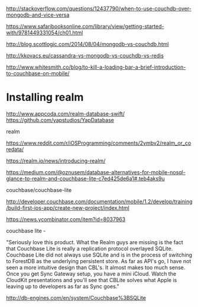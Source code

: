 http://stackoverflow.com/questions/12437790/when-to-use-couchdb-over-mongodb-and-vice-versa

https://www.safaribooksonline.com/library/view/getting-started-with/9781449331054/ch01.html


http://blog.scottlogic.com/2014/08/04/mongodb-vs-couchdb.html


http://kkovacs.eu/cassandra-vs-mongodb-vs-couchdb-vs-redis



http://www.whitesmith.co/blog/to-kill-a-loading-bar-a-brief-introduction-to-couchbase-on-mobile/

# Installing realm

http://www.appcoda.com/realm-database-swift/
https://github.com/yapstudios/YapDatabase


realm 

https://www.reddit.com/r/iOSProgramming/comments/2vmbv2/realm_or_coredata/

https://realm.io/news/introducing-realm/


https://medium.com/@oznusem/database-alternatives-for-mobile-nosql-glance-to-realm-and-couchbase-lite-c7ed425de6a1#.teb4aks9u





couchbase/couchbase-lite

http://developer.couchbase.com/documentation/mobile/1.2/develop/training/build-first-ios-app/create-new-project/index.html



https://news.ycombinator.com/item?id=8037963

couchbase lite -

"Seriously love this product. What the Realm guys are missing is the fact that Couchbase Lite is really a replication protocol overlayed SQLite. Couchbase Lite did not always use SQLite and is in the process of switching to ForestDB as the underlying persistent store. As far as API's go, I have not seen a more intuitive design than CBL's. It almost makes too much sense. Once you get Sync Gateway setup, you have a mini iCloud. Watch the CloudKit presentations and you'll see that CBLite solves what Apple is leaving up to developers as far as Sync goes."


http://db-engines.com/en/system/Couchbase%3BSQLite
